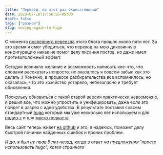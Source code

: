 ```yaml
---
title: "Переезд, на этот раз окончательный"
date: 2020-07-10T17:56:55-05:00
draft: false
tags: ["разное"]
slug: moving-again-to-hugo
---
```


С момента [последнего переезда](http://p.umputun.com/2015/09/09/pierieiezd-opiat/) этого блога прошло около пяти лет. За это время я смог убедиться, что переход на мою диковинную конфигурацию никак не помог делу писания постов, но даже имел противоположный эффект.

Сегодня возникло желание и возможность написать кое-что, что словами рассказать непросто, но оказалось я совсем забыл как это делать :( Конечно, в процессе разбирательства все вспомнилось, но оказалась, что это хозяйство устарело, небезопасно и требует обновления. 

Поскольку обновиться с такой старой версии практически невозможно, я решил все, что можно упростить и унифицировать, даже если это пойдет в разрез с идей удобства. В результате поставил совсем стандартный [hugo](https://gohugo.io) который мы уже несколько лет используем и для [радио-т](https://radio-t.com) и для [моего подкаста](http://podcast.umputun.com)

Весь сайт теперь живет [на github](https://github.com/podcast-uwp/p.umputun.com) и это, я надеюсь, поможет делу быстрой починки найденных ошибок и прочих проблем.

_И да, я был не прав 5 лет назад, когда в ответ на предложения "просто использовать hugo", хотел странного_
